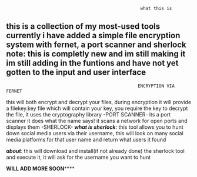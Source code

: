                                                        what this is
this is a collection of my most-used tools currently i have added a simple file encryption system with fernet, a port scanner and sherlock
note: this is completly new and im still making it im still adding in the funtions and have not yet gotten to the input and user interface
--
                                                      ENCRYPTION VIA FERNET
this will both encrypt and decrypt your files, during encryption it will provide a filekey.key file which will contain your key, you require the
key to decrypt the file, it uses the cryptography library 
                                                         -PORT SCANNER-
its a port scanner it does what the name says! it scans a network for open ports and displays them
                                                          -SHERLOCK-
***what is sherlock***: this tool allows you to hunt down social media users via their username, this will look on many social media platforms for that user name and  return what users it found

***about***: this will download and install(if not already done) the sherlock tool and execute it, it will ask for the username you want to hunt

********************************************************************WILL ADD MORE SOON************************************************************************
